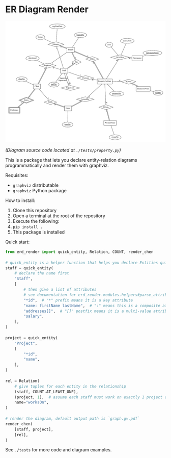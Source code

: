 # ER Diagram Render

![](docs/er-diagram.png)

_(Diagram source code located at `./tests/property.py`)_

This is a package that lets you declare entity-relation diagrams programmatically and render them with graphviz.

Requisites:

- `graphviz` distributable
- `graphviz` Python package

How to install:

1. Clone this repository
2. Open a terminal at the root of the repository
3. Execute the following:
4. `pip install .`
5. This package is installed

Quick start:

```python
from erd_render import quick_entity, Relation, COUNT, render_chen

# quick_entity is a helper function that helps you declare Entities quickly
staff = quick_entity(
    # declare the name first
    "Staff",
    [
        # then give a list of attributes
        # see documentation for erd_render.modules.helpers#parse_attribute for more info
        "*id",  # "*" prefix means it is a key attribute
        "name: firstName lastName",  # ":" means this is a composite attribute, subattributes are space-separated
        "addresses[]",  # "[]" postfix means it is a multi-value attribute
        "salary",
    ],
)

project = quick_entity(
    "Project",
    [
        "*id",
        "name",
    ],
)

rel = Relation(
    # give tuples for each entity in the relationship
    (staff, COUNT.AT_LEAST_ONE),
    (project, 1),  # assume each staff must work on exactly 1 project at any time
    name="worksOn",
)

# render the diagram, default output path is `graph.gv.pdf`
render_chen(
    [staff, project],
    [rel],
)
```

See `./tests` for more code and diagram examples.
